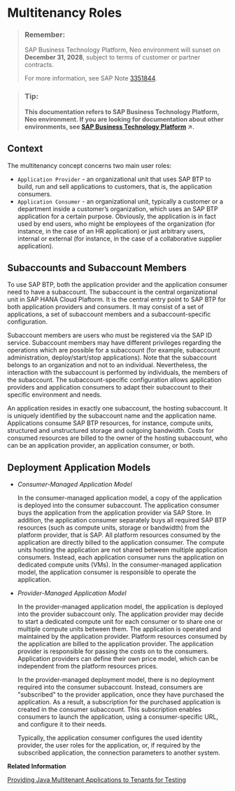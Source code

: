<!-- loio48b552fa449945b9afc7885e1919ce2b -->

# Multitenancy Roles

> ### Remember:  
> SAP Business Technology Platform, Neo environment will sunset on **December 31, 2028**, subject to terms of customer or partner contracts.
> 
> For more information, see SAP Note [3351844](https://me.sap.com/notes/3351844).

> ### Tip:  
> **This documentation refers to SAP Business Technology Platform, Neo environment. If you are looking for documentation about other environments, see [SAP Business Technology Platform](https://help.sap.com/viewer/65de2977205c403bbc107264b8eccf4b/Cloud/en-US/6a2c1ab5a31b4ed9a2ce17a5329e1dd8.html "SAP Business Technology Platform (SAP BTP) is an integrated offering comprised of four technology portfolios: database and data management, application development and integration, analytics, and intelligent technologies. The platform offers users the ability to turn data into business value, compose end-to-end business processes, and build and extend SAP applications quickly.") :arrow_upper_right:.**



## Context

The multitenancy concept concerns two main user roles:

-   `Application Provider` - an organizational unit that uses SAP BTP to build, run and sell applications to customers, that is, the application consumers.
-   `Application Consumer` - an organizational unit, typically a customer or a department inside a customer’s organization, which uses an SAP BTP application for a certain purpose. Obviously, the application is in fact used by end users, who might be employees of the organization \(for instance, in the case of an HR application\) or just arbitrary users, internal or external \(for instance, in the case of a collaborative supplier application\).



## Subaccounts and Subaccount Members

To use SAP BTP, both the application provider and the application consumer need to have a subaccount. The subaccount is the central organizational unit in SAP HANA Cloud Plaftorm. It is the central entry point to SAP BTP for both application providers and consumers. It may consist of a set of applications, a set of subaccount members and a subaccount-specific configuration.

Subaccount members are users who must be registered via the SAP ID service. Subaccount members may have different privileges regarding the operations which are possible for a subaccount \(for example, subaccount administration, deploy/start/stop applications\). Note that the subaccount belongs to an organization and not to an individual. Nevertheless, the interaction with the subaccount is performed by individuals, the members of the subaccount. The subaccount-specific configuration allows application providers and application consumers to adapt their subaccount to their specific environment and needs.

An application resides in exactly one subaccount, the hosting subaccount. It is uniquely identified by the subaccount name and the application name. Applications consume SAP BTP resources, for instance, compute units, structured and unstructured storage and outgoing bandwidth. Costs for consumed resources are billed to the owner of the hosting subaccount, who can be an application provider, an application consumer, or both.



## Deployment Application Models

-   *Consumer-Managed Application Model*

    In the consumer-managed application model, a copy of the application is deployed into the consumer subaccount. The application consumer buys the application from the application provider via SAP Store. In addition, the application consumer separately buys all required SAP BTP resources \(such as compute units, storage or bandwidth\) from the platform provider, that is SAP. All platform resources consumed by the application are directly billed to the application consumer. The compute units hosting the application are not shared between multiple application consumers. Instead, each application consumer runs the application on dedicated compute units \(VMs\). In the consumer-managed application model, the application consumer is responsible to operate the application.

-   *Provider-Managed Application Model*

    In the provider-managed application model, the application is deployed into the provider subaccount only. The application provider may decide to start a dedicated compute unit for each consumer or to share one or multiple compute units between them. The application is operated and maintained by the application provider. Platform resources consumed by the application are billed to the application provider. The application provider is responsible for passing the costs on to the consumers. Application providers can define their own price model, which can be independent from the platform resources prices.

    In the provider-managed deployment model, there is no deployment required into the consumer subaccount. Instead, consumers are "subscribed" to the provider application, once they have purchased the application. As a result, a subscription for the purchased application is created in the consumer subaccount. This subscription enables consumers to launch the application, using a consumer-specific URL, and configure it to their needs.

    Typically, the application consumer configures the used identity provider, the user roles for the application, or, if required by the subscribed application, the connection parameters to another system.


**Related Information**  


[Providing Java Multitenant Applications to Tenants for Testing](../22-getting-started-neo/providing-java-multitenant-applications-to-tenants-for-testing-b093032.md "Using the console client, you can create subaccounts and subscribe them to a provider application to test how applications can be provided to multiple consumers.")

